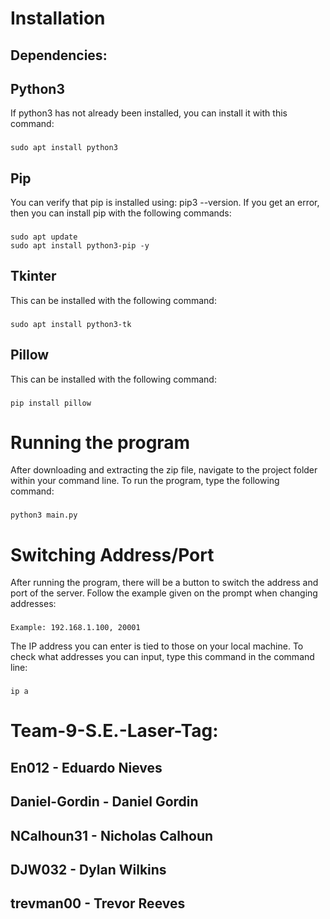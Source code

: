 # Installation

## Dependencies:

## Python3
If python3 has not already been installed, you can install it with this command:    
###     
    sudo apt install python3

## Pip
You can verify that pip is installed using: pip3 --version.
If you get an error, then you can install pip with the following commands:
###     
    sudo apt update 
    sudo apt install python3-pip -y

## Tkinter
This can be installed with the following command:
###
    sudo apt install python3-tk

## Pillow
This can be installed with the following command:
###    
    pip install pillow

# Running the program

After downloading and extracting the zip file, navigate to the project folder within your command line.
To run the program, type the following command:
###    
    python3 main.py

# Switching Address/Port

After running the program, there will be a button to switch the address and port of the server. Follow the example given on the prompt when changing addresses:

###
    Example: 192.168.1.100, 20001

The IP address you can enter is tied to those on your local machine. To check what addresses you can input, type this command in the command line:

###
    ip a



# Team-9-S.E.-Laser-Tag:

## En012 - Eduardo Nieves
## Daniel-Gordin - Daniel Gordin
## NCalhoun31 - Nicholas Calhoun
## DJW032 - Dylan Wilkins
## trevman00 - Trevor Reeves
